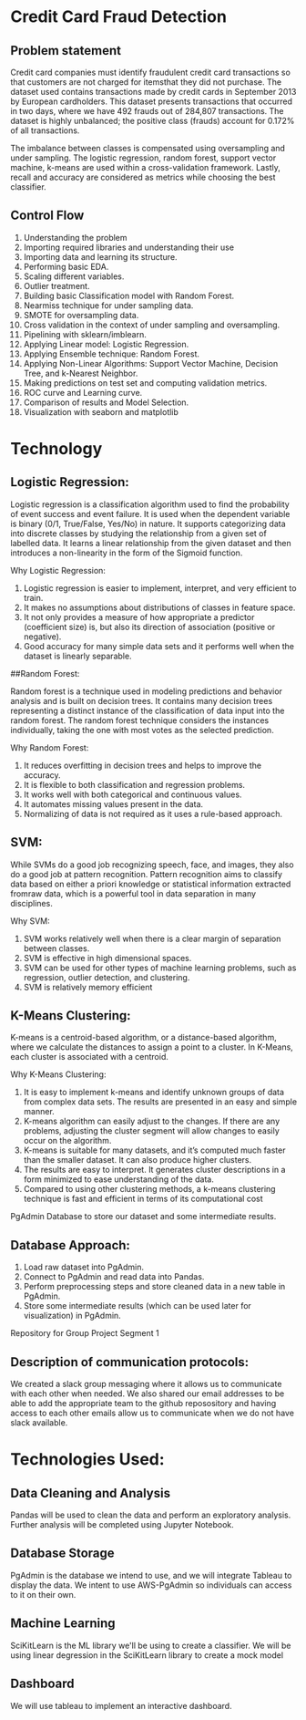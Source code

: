 # Credit Card Fraud Detection

## Problem statement

Credit card companies must identify fraudulent credit card transactions so that customers are not charged for itemsthat they did not purchase. The dataset used contains transactions made by credit cards in September 2013 by European cardholders. This dataset presents transactions that occurred in two days, where we have 492 frauds out of 284,807 transactions. The dataset is highly unbalanced; the positive class (frauds) account for 0.172% of all transactions. 

The imbalance between classes is compensated using oversampling and under sampling. The logistic regression, random forest, support vector machine, k-means are used within a cross-validation framework. Lastly, recall and accuracy are considered as metrics while choosing the best classifier.

## Control Flow
1. Understanding the problem
2. Importing required libraries and understanding their use
3. Importing data and learning its structure.
4. Performing basic EDA.
5. Scaling different variables.
6. Outlier treatment.
7. Building basic Classification model with Random Forest.
8. Nearmiss technique for under sampling data.
9. SMOTE for oversampling data.
10. Cross validation in the context of under sampling and oversampling.
11. Pipelining with sklearn/imblearn.
12. Applying Linear model: Logistic Regression.
13. Applying Ensemble technique: Random Forest.
14. Applying Non-Linear Algorithms: Support Vector Machine, Decision Tree, and k-Nearest Neighbor.
15. Making predictions on test set and computing validation metrics.
16. ROC curve and Learning curve.
17. Comparison of results and Model Selection.
18. Visualization with seaborn and matplotlib

# Technology

## Logistic Regression:

Logistic regression is a classification algorithm used to find the probability of event success and event failure. It is used when the dependent variable is binary (0/1, True/False, Yes/No) in nature. It supports categorizing data into discrete classes by studying the relationship from a given set of labelled data. It learns a linear relationship from the given dataset and then introduces a non-linearity in the form of the Sigmoid function.

Why Logistic Regression:
1. Logistic regression is easier to implement, interpret, and very efficient to train.
2. It makes no assumptions about distributions of classes in feature space.
3. It not only provides a measure of how appropriate a predictor (coefficient size) is, but also its direction of association (positive or negative).
4. Good accuracy for many simple data sets and it performs well when the dataset is linearly separable.

##Random Forest:

Random forest is a technique used in modeling predictions and behavior analysis and is built on decision trees. It contains many decision trees representing a distinct instance of the classification of data input into the random forest. The random forest technique considers the instances individually, taking the one with most votes as the selected prediction.

Why Random Forest:
1. It reduces overfitting in decision trees and helps to improve the accuracy.
2. It is flexible to both classification and regression problems.
3. It works well with both categorical and continuous values.
4. It automates missing values present in the data.
5. Normalizing of data is not required as it uses a rule-based approach.

## SVM:

While SVMs do a good job recognizing speech, face, and images, they also do a good job at pattern recognition. Pattern recognition aims to classify data based on either a priori knowledge or statistical information extracted fromraw data, which is a powerful tool in data separation in many disciplines.

Why SVM:
1. SVM works relatively well when there is a clear margin of separation between classes.
2. SVM is effective in high dimensional spaces.
3. SVM can be used for other types of machine learning problems, such as regression, outlier detection, and clustering.
4. SVM is relatively memory efficient

## K-Means Clustering:

K-means is a centroid-based algorithm, or a distance-based algorithm, where we calculate the distances to assign a point to a cluster. In K-Means, each cluster is associated with a centroid.

Why K-Means Clustering:
1. It is easy to implement k-means and identify unknown groups of data from complex data sets. The results are presented in an easy and simple manner.
2. K-means algorithm can easily adjust to the changes. If there are any problems, adjusting the cluster segment will allow changes to easily occur on the algorithm.
3. K-means is suitable for many datasets, and it’s computed much faster than the smaller dataset. It can also produce higher clusters.
4. The results are easy to interpret. It generates cluster descriptions in a form minimized to ease understanding of the data.
5. Compared to using other clustering methods, a k-means clustering technique is fast and efficient in terms of its computational cost

PgAdmin Database to store our dataset and some intermediate results.

## Database Approach:
1. Load raw dataset into PgAdmin.
2. Connect to PgAdmin and read data into Pandas.
3. Perform preprocessing steps and store cleaned data in a new table in PgAdmin.
4. Store some intermediate results (which can be used later for visualization) in PgAdmin.

Repository for Group Project Segment 1

## Description of communication protocols:
We created a slack group messaging where it allows us to communicate with each other when needed. We also shared our email addresses to be able to add the appropriate team to the github reposository and having access to each other emails allow us to communicate when we do not have slack available.

# Technologies Used:

## Data Cleaning and Analysis
Pandas will be used to clean the data and perform an exploratory analysis. Further analysis will be completed using Jupyter Notebook.

## Database Storage
PgAdmin is the database we intend to use, and we will integrate Tableau to display the data.
We intent to use AWS-PgAdmin so individuals can access to it on their own.

## Machine Learning
SciKitLearn is the ML library we'll be using to create a classifier.
We will be using linear degression in the SciKitLearn library to create a mock model

## Dashboard
We will use tableau to implement an interactive dashboard.
